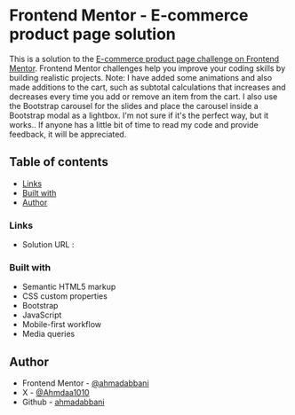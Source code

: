 # Frontend Mentor - E-commerce product page solution

This is a solution to the [E-commerce product page challenge on Frontend Mentor](https://www.frontendmentor.io/challenges/ecommerce-product-page-UPsZ9MJp6). Frontend Mentor challenges help you improve your coding skills by building realistic projects.
Note: I have added some animations and also made additions to the cart, such as subtotal calculations that increases and decreases every time you add or remove an item from the cart. I also use the Bootstrap carousel for the slides and place the carousel inside a Bootstrap modal as a lightbox. I'm not sure if it's the perfect way, but it works.. If anyone has a little bit of time to read my code and provide feedback, it will be appreciated.

## Table of contents

  - [Links](#links)
  - [Built with](#built-with)
  - [Author](#author)

### Links

- Solution URL :

### Built with

- Semantic HTML5 markup
- CSS custom properties
- Bootstrap
- JavaScript
- Mobile-first workflow
- Media queries

## Author

- Frontend Mentor - [@ahmadabbani](https://www.frontendmentor.io/profile/ahmadabbani)
- X - [@Ahmdaa1010](https://www.X.com/Ahmdaa1010)
- Github - [ahmadabbani](https://github.com/ahmadabbani)
